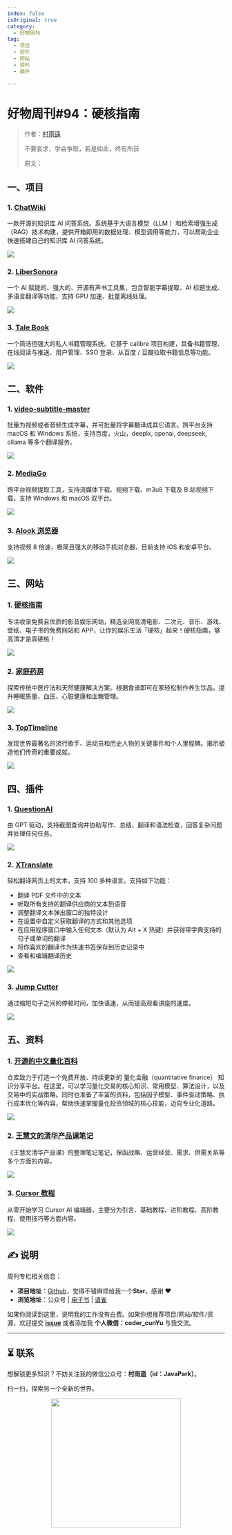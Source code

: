 ```yaml
---
index: false
isOriginal: true
category:
  - 好物周刊
tag:
  - 项目
  - 软件
  - 网站
  - 资料
  - 插件

---
```


# 好物周刊#94：硬核指南

> 作者：[村雨遥](https://github.com/cunyu1943)
> 
> 不要哀求，学会争取，若是如此，终有所获
> 
> 原文：

## 一、项目

### 1. [ChatWiki](https://github.com/zhimaAi/chatwiki)

一款开源的知识库 AI 问答系统。系统基于大语言模型（LLM ）和检索增强生成（RAG）技术构建，提供开箱即用的数据处理、模型调用等能力，可以帮助企业快速搭建自己的知识库 AI 问答系统。

![](assets/0215-0221/1739444854714-abb48669-10c8-427f-ade3-abdebdb3f17a.webp)

### 2. [LiberSonora](https://github.com/LiberSonora/LiberSonora)

一个 AI 赋能的、强大的、开源有声书工具集，包含智能字幕提取、AI 标题生成、多语言翻译等功能，支持 GPU 加速、批量离线处理。

![](assets/0215-0221/1739491115412-47b1f5b0-2797-4933-99cf-8ca9cff70f09.webp)

### 3. [Tale Book](https://github.com/talebook/talebook)

一个简洁但强大的私人书籍管理系统。它基于 calibre 项目构建，具备书籍管理、在线阅读与推送、用户管理、SSO 登录、从百度 / 豆瓣拉取书籍信息等功能。

![](assets/0215-0221/1739750512209-d50adab0-ebce-44d9-92f1-03187831605c.webp)

## 二、软件

### 1. [video-subtitle-master](https://github.com/buxuku/video-subtitle-master)

批量为视频或者音频生成字幕，并可批量将字幕翻译成其它语言。跨平台支持 macOS 和 Windows 系统，支持百度，火山，deeplx, openai, deepseek, ollama 等多个翻译服务。

![](assets/0215-0221/1739490929936-3cc868ba-a188-49fd-bec9-ab561f85feeb.webp)

### 2. [MediaGo](https://github.com/caorushizi/mediago)

跨平台视频提取工具，支持流媒体下载、视频下载、m3u8 下载及 B 站视频下载，支持 Windows 和 macOS 双平台。

![](assets/0215-0221/1739750961139-3f2895ac-8130-4f9e-bb39-b825b9037691.webp)

### 3. [Alook 浏览器](https://www.alookweb.com/)

支持视频 8 倍速，极简且强大的移动手机浏览器，目前支持 iOS 和安卓平台。

![](assets/0215-0221/1739759292053-340c87e5-29d0-469a-b933-a910b0741f12.webp)

## 三、网站

### 1. [硬核指南](https://yinghezhinan.com/)

专注收录免费且优质的影音娱乐网站，精选全网高清电影、二次元、音乐、游戏、壁纸、电子书的免费网站和 APP，让你的娱乐生活「硬核」起来！硬核指南，够高清才是真硬核！

![](assets/0215-0221/1739491774151-8d888a22-8c31-4faf-9640-4c0f931889af.webp)

### 2. [家庭药房](https://apothecary.tips/zh)

探索传统中医疗法和天然健康解决方案。根据食谱即可在家轻松制作养生饮品，提升睡眠质量、血压、心脏健康和血糖管理。

![](assets/0215-0221/1739751180692-3571a91e-061f-4a63-8fb2-24d1c1e60af4.webp)

### 3. [TopTimeline](https://toptimeline.net/zh)

发现世界最著名的流行歌手、运动员和历史人物的关键事件和个人里程碑。揭示塑造他们传奇的重要成就。

![](assets/0215-0221/1739751484043-228e3b63-9a52-4256-b5e3-b63a6a70a4ff.webp)

## 四、插件

### 1. [QuestionAI](https://chromewebstore.google.com/detail/questionai/hajphibbdloomfdkeoejchiikjggnaif?hl=zh-CN)

由 GPT 驱动，支持截图查询并协助写作、总结、翻译和语法检查，回答复杂问题并处理任何任务。

![](assets/0215-0221/1739836863220-4c5de83d-8d92-407e-845d-d0d086c6b47c.webp)

### 2. [XTranslate](https://chromewebstore.google.com/detail/xtranslate/gfgpkepllngchpmcippidfhmbhlljhoo)

轻松翻译网页上的文本，支持 100 多种语言。支持如下功能：

-   翻译 PDF 文件中的文本
-   听取所有支持的翻译供应商的文本到语音
-   调整翻译文本弹出窗口的独特设计
-   在设置中自定义获取翻译的方式和其他选项
-   在应用程序窗口中输入任何文本（默认为 Alt + X 热键）并获得带字典支持的句子或单词的翻译
-   将你喜欢的翻译作为快速书签保存到历史记录中
-   查看和编辑翻译历史

![](assets/0215-0221/1739837013133-826de0f8-a811-4ddc-8392-c45cb10da9ec.webp)

### 3. [Jump Cutter](https://chromewebstore.google.com/detail/jump-cutter/lmppdpldfpfdlipofacekcfleacbbncp)

通过缩短句子之间的停顿时间，加快语速，从而提高观看讲座的速度。

![](assets/0215-0221/1739837246815-533c56d4-9ab4-4992-afdd-3db7e1a3a298.webp)

## 五、资料

### 1. [开源的中文量化百科](https://github.com/LLMQuant/quant-wiki)

仓库致力于打造一个免费开放、持续更新的 量化金融（quantitative finance） 知识分享平台。在这里，可以学习量化交易的核心知识、常用模型、算法设计，以及交易中的实战策略。同时也准备了丰富的资料，包括因子模型、事件驱动策略、执行成本优化等内容，帮助快速掌握量化投资领域的核心技能，迈向专业化道路。

![](assets/0215-0221/1739837514150-ddb8a4ae-1f62-402c-a522-4eb4d9df81e6.webp)

### 2. [王慧文的清华产品课笔记](https://nanqiang.feishu.cn/wiki/wikcncDyFTq1agB5UaEZnUGZD4g)

《王慧文清华产品课》的整理笔记笔记，保函战略、运营经营、需求、供需关系等多个方面的内容。

![](assets/0215-0221/1739837670873-8f955a02-973c-4680-95b1-b183847dc57e.webp)

### 3. [Cursor 教程](https://www.lookai.top/cn/cursor/instruction/instruction)

从零开始学习 Cursor AI 编辑器，主要分为引言、基础教程、进阶教程、高阶教程、使用技巧等方面内容。

![](assets/0215-0221/1739837957687-69d91710-2dcc-401f-b3a7-0a3607340d45.webp)


## ✍️ 说明

周刊专栏相关信息：

- **项目地址**：[Github](https://github.com/cunyu1943/weekly)，觉得不错麻烦给我一个**Star**，感谢 ❤️
- **浏览地址**：公众号 | [电子书](https://cunyu1943.github.io/weekly) | [语雀](https://yuque.com/cunyu1943/weekly)

如果你阅读到这里，说明我的工作没有白费。如果你想推荐项目/网站/软件/资源，欢迎提交 **[issue](https://github.com/cunyu1943/weekly/issues)** 或者添加我 **个人微信：coder_cunYu** 与我交流。

---

## ⏳ 联系

想解锁更多知识？不妨关注我的微信公众号：**村雨遥（id：JavaPark）**。

扫一扫，探索另一个全新的世界。

<center>
<img src="/contact/contact.png" width="300">
</center>


